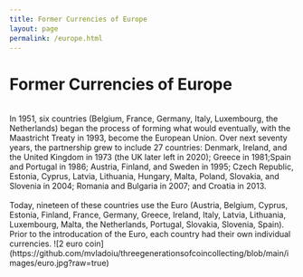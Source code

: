 ```yaml
---
title: Former Currencies of Europe 
layout: page
permalink: /europe.html
---
```

# Former Currencies of Europe
<br>
In 1951, six countries (Belgium, France, Germany, Italy, Luxembourg, the Netherlands) began the process of forming what would eventually, with the Maastricht Treaty in 1993, become the European Union. Over next seventy years, the partnership grew to include 27 countries: Denmark, Ireland, and the United Kingdom in 1973 (the UK later left in 2020); Greece in 1981;Spain and Portugal in 1986; Austria, Finland, and Sweden in 1995; Czech Republic, Estonia, Cyprus, Latvia, Lithuania, Hungary, Malta, Poland, Slovakia, and Slovenia in 2004; Romania and Bulgaria in 2007; and Croatia in 2013. 
<br>
<br>
Today, nineteen of these countries use the Euro (Austria, Belgium, Cyprus, Estonia, Finland, France, Germany, Greece, Ireland, Italy, Latvia, Lithuania, Luxembourg, Malta, the Netherlands, Portugal, Slovakia, Slovenia, Spain). Prior to the introducation of the Euro, each country had their own individual currencies.     
![2 euro coin](https://github.com/mvladoiu/threegenerationsofcoincollecting/blob/main/images/euro.jpg?raw=true)
<br>
<br>
